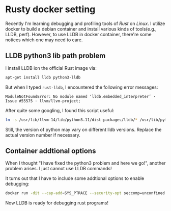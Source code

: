 # Rusty docker setting

Recently I'm learning debugging and profiling tools of *Rust* on *Linux*.
I utilize docker to build a debian container and install various kinds of tools(e.g., LLDB, perf).
However, to use LLDB in docker container, there're some notices which one may need to care.

## LLDB python3 lib path problem
I install LLDB ion the official Rust image via:
```sh
apt-get install lldb python3-lldb
```

But when I typed `rust-lldb`, I encountered the following error messages:
```
ModuleNotFoundError: No module named ‘lldb.embedded_interpreter’ · Issue #55575 · llvm/llvm-project;
```

After quite some googling, I found this script useful:
```sh
ln -s /usr/lib/llvm-14/lib/python3.11/dist-packages/lldb/* /usr/lib/python3/dist-packages/lldb/
```
Still, the version of python may vary on different lldb versions. Replace the actual version number if necessary.

## Container addtional options
When I thought "I have fixed the python3 problem and here we go!", another problem arises.
I just cannot use LLDB commands!

It turns out that I have to include some addtional options to enable debugging:
```sh
docker run -dit --cap-add=SYS_PTRACE --security-opt seccomp=unconfined rust
```

Now LLDB is ready for debugging rust programs!